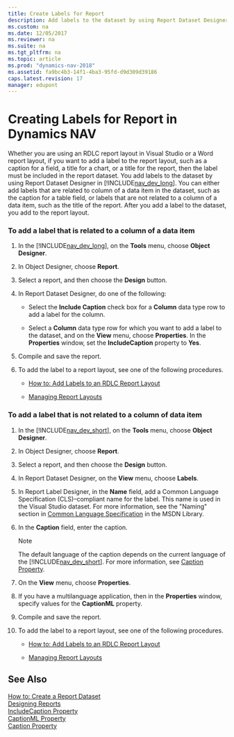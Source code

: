 ```yaml
---
title: Create Labels for Report
description: Add labels to the dataset by using Report Dataset Designer in development environment using RDLC report layout in Visual Studio or Word report layout. 
ms.custom: na
ms.date: 12/05/2017
ms.reviewer: na
ms.suite: na
ms.tgt_pltfrm: na
ms.topic: article
ms.prod: "dynamics-nav-2018"
ms.assetid: fa9bc4b3-14f1-4ba3-95fd-d9d309d39186
caps.latest.revision: 17
manager: edupont
---
```

# Creating Labels for Report in Dynamics NAV
Whether you are using an RDLC report layout in Visual Studio or a Word report layout, if you want to add a label to the report layout, such as a caption for a field, a title for a chart, or a title for the report, then the label must be included in the report dataset. You add labels to the dataset by using Report Dataset Designer in [!INCLUDE[nav_dev_long](includes/nav_dev_long_md.md)]. You can either add labels that are related to column of a data item in the dataset, such as the caption for a table field, or labels that are not related to a column of a data item, such as the title of the report. After you add a label to the dataset, you add to the report layout.  

### To add a label that is related to a column of a data item  

1.  In the [!INCLUDE[nav_dev_long](includes/nav_dev_long_md.md)], on the **Tools** menu, choose **Object Designer**.  

2.  In Object Designer, choose **Report**.  

3.  Select a report, and then choose the **Design** button.  

4.  In Report Dataset Designer, do one of the following:  

    -   Select the **Include Caption** check box for a **Column** data type row to add a label for the column.  

    -   Select a **Column** data type row for which you want to add a label to the dataset, and on the **View** menu, choose **Properties**. In the **Properties** window, set the **IncludeCaption** property to **Yes**.  

5.  Compile and save the report.  

6.  To add the label to a report layout, see one of the following procedures.  

    -   [How to: Add Labels to an RDLC Report Layout](How-to--Add-Labels-to-an-RDLC-Report-Layout.md)  

    -   [Managing Report Layouts](managing-report-layouts.md)  

### To add a label that is not related to a column of data item  

1.  In the [!INCLUDE[nav_dev_short](includes/nav_dev_short_md.md)], on the **Tools** menu, choose **Object Designer**.  

2.  In Object Designer, choose **Report**.  

3.  Select a report, and then choose the **Design** button.  

4.  In Report Dataset Designer, on the **View** menu, choose **Labels**.  

5.  In Report Label Designer, in the **Name** field, add a Common Language Specification \(CLS\)–compliant name for the label. This name is used in the Visual Studio dataset. For more information, see the "Naming" section in [Common Language Specification](http://go.microsoft.com/fwlink/?LinkId=193144) in the MSDN Library.  

6.  In the **Caption** field, enter the caption.  

    > [!NOTE]  
    >  The default language of the caption depends on the current language of the [!INCLUDE[nav_dev_short](includes/nav_dev_short_md.md)]. For more information, see [Caption Property](Caption-Property.md).  

7.  On the **View** menu, choose **Properties**.  

8.  If you have a multilanguage application, then in the **Properties** window, specify values for the **CaptionML** property.  

9. Compile and save the report.  

10. To add the label to a report layout, see one of the following procedures.  

    -   [How to: Add Labels to an RDLC Report Layout](How-to--Add-Labels-to-an-RDLC-Report-Layout.md)  

    -   [Managing Report Layouts](managing-report-layouts.md)  

## See Also  
 [How to: Create a Report Dataset](How-to--Create-a-Report-Dataset.md)   
 [Designing Reports](Designing-Reports.md)   
 [IncludeCaption Property](IncludeCaption-Property.md)   
 [CaptionML Property](CaptionML-Property.md)   
 [Caption Property](Caption-Property.md)
